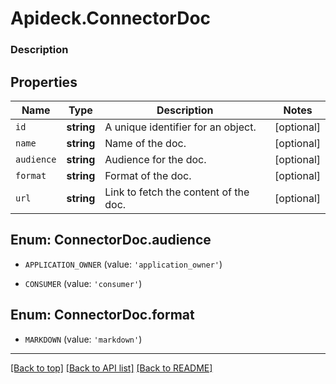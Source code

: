 # Apideck.ConnectorDoc

### Description

## Properties
Name | Type | Description | Notes
------------ | ------------- | ------------- | -------------
`id` | **string** | A unique identifier for an object. | [optional] 
`name` | **string** | Name of the doc. | [optional] 
`audience` | **string** | Audience for the doc. | [optional] 
`format` | **string** | Format of the doc. | [optional] 
`url` | **string** | Link to fetch the content of the doc. | [optional] 





<a name="AUDIENCE"></a>
## Enum: ConnectorDoc.audience


* `APPLICATION_OWNER` (value: `'application_owner'`)

* `CONSUMER` (value: `'consumer'`)




<a name="FORMAT"></a>
## Enum: ConnectorDoc.format


* `MARKDOWN` (value: `'markdown'`)




---

[[Back to top]](#) [[Back to API list]](../../../../README.md#documentation-for-api-endpoints) [[Back to README]](../../../../README.md)


